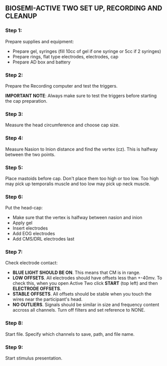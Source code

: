 ## BIOSEMI-ACTIVE TWO SET UP, RECORDING AND CLEANUP

### Step 1:
Prepare supplies and equipment:

* Prepare gel, syringes (fill 10cc of gel if one syringe or 5cc if 2 syringes)
* Prepare rings, flat type electrodes, electrodes, cap
* Prepare AD box and battery 

### Step 2:
Prepare the Recording computer and test the triggers. 

**IMPORTANT NOTE**: Always make sure to test the triggers before starting the cap preparation. 

### Step 3:
Measure the head circumference and choose cap size.

### Step 4:
Measure Nasion to Inion distance and find the vertex (cz). This is halfway between the two points.

### Step 5: 
Place mastoids before cap. Don't place them too high or too low. Too high may pick up temporalis muscle and too low may pick up neck muscle.

### Step 6:
Put the head-cap:

* Make sure that the vertex is halfway between nasion and inion 
* Apply gel 
* Insert electrodes 
* Add EOG electrodes 
* Add CMS/DRL electrodes last 

### Step 7:
Check electrode contact:

* **BLUE LIGHT SHOULD BE ON**. This means that CM is in range. 
* **LOW OFFSETS**. All electrodes should have offsets less than +-40mv. To check this, when you open Active Two click **START** (top left) and then **ELECTRODE OFFSETS**.
* **STABLE OFFSETS**. All offsets should be stable when you touch the wires near the participant's head.
* **NO OUTLIERS**. Signals should be similar in size and frequency content accross all channels. Turn off filters and set reference to NONE.

### Step 8: 
Start file. Specify which channels to save, path, and file name.

### Step 9:
Start stimulus presentation.

